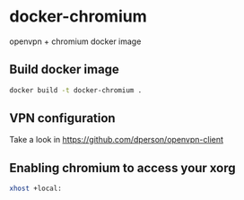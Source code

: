 # docker-chromium
openvpn + chromium docker image

## Build docker image

```bash
docker build -t docker-chromium .
```

## VPN configuration

Take a look in https://github.com/dperson/openvpn-client

## Enabling chromium to access your xorg

```bash
xhost +local:
```
